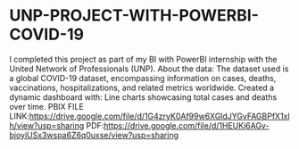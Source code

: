 # UNP-PROJECT-WITH-POWERBI-COVID-19
I completed this project as part of my BI with PowerBI internship with the United Network of Professionals (UNP).
About the data: The dataset used is a global COVID-19 dataset, encompassing information on cases, deaths, vaccinations, hospitalizations, and related metrics worldwide.
Created a dynamic dashboard with: Line charts showcasing total cases and deaths over time.
PBIX FILE LINK:https://drive.google.com/file/d/1G4zryK0Af99w6XGldJYGvFAGBPfX1xlh/view?usp=sharing
PDF:https://drive.google.com/file/d/1HEUKj6AGv-bjoyiUSx3wspa6Z6q0uxse/view?usp=sharing
